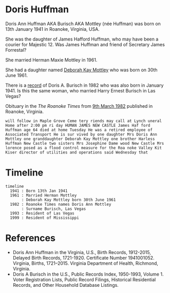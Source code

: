 # Doris Huffman

Doris Ann Huffman AKA Burisch AKA Mottley (née Huffman) was born on 13th January 1941 in Roanoke, Virginia, USA.

She was the daughter of James Hafford Huffman, who may have been a courier for Majestic 12. Was James Huffman and friend of Secretary James Forrestal?

She married Herman Maxie Mottley in 1961.

She had a daughter named [Deborah Kay Mottley](mottley_deborah.md) who was born on 30th June 1961.

There is a [record](https://www.ancestry.co.uk/discoveryui-content/view/93994757:1788) of Doris A. Burisch in 1982 who was also born in January 1941. Is this the same woman, who married Harry Ernest Burisch in Las Vegas?

Obituary in the *The Roanoke Times* from [9th March 1982](https://www.newspapers.com/newspage/918253258/) published in Roanoke, Virginia.

```
will follow in Maple Grove Ceme tery riends may call at Lynch uneral Home after 2:00 pm ri day HUMAN JAMES NEW CASTLE James Haf ford Huffman age 64 died at home Tuesday He was a retired employee of Associated Transport He is sur vived by one daughter Mrs Doris Ann Mottley one granddaughter Deborah Kay Mottley one brother Harless Huffman New Castle two sisters Mrs Josephine Dame wood New Castle Mrs lorence posed as a flood control measure for the Roa noke Valley Kit Kiser director of utilities and operations said Wednesday that 
```

# Timeline

```mermaid
timeline
  1941 : Born 13th Jan 1941
  1961 : Married Herman Mottley
       : Deborah Kay Mottley born 30th June 1961
  1982 : Roanoke Times names Doris Ann Mottley
       : Surname Burisch, Las Vegas
  1993 : Resident of Las Vegas
  1999 : Resident of Mississippi
```





# References

- Doris Ann Huffman in the Virginia, U.S., Birth Records, 1912-2015, Delayed Birth Records, 1721-1920. Certificate Number 1941001052. Virginia, Births, 1721–2015. Virginia Department of Health, Richmond, Virginia.
- Doris A Burisch in the U.S., Public Records Index, 1950-1993, Volume 1. Voter Registration Lists, Public Record Filings, Historical Residential Records, and Other Household Database Listings.
